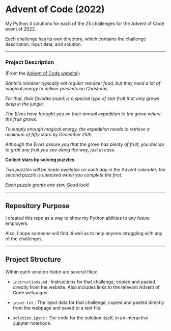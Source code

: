 # Advent of Code (2022)

My Python 3 solutions for each of the 25 challenges for the Advent of Code event of 2022.

Each challenge has its own directory, which contains the challenge description, input data, and solution. 

---

### Project Description 

(From the [Advent of Code website](https://adventofcode.com/)):

*Santa's reindeer typically eat regular reindeer food, but they need a lot of magical energy to deliver presents on Christmas.*

*For that, their favorite snack is a special type of star fruit that only grows deep in the jungle.*

*The Elves have brought you on their annual expedition to the grove where the fruit grows.*

*To supply enough magical energy, the expedition needs to retrieve a minimum of fifty stars by December 25th.*

*Although the Elves assure you that the grove has plenty of fruit, you decide to grab any fruit you see along the way, just in case.*

**Collect stars by solving puzzles.**

*Two puzzles will be made available on each day in the Advent calendar; the second puzzle is unlocked when you complete the first.*

*Each puzzle grants one star. Good luck!*

---

## Repository Purpose

I created this repo as a way to show my Python abilities to any future employers.

Also, I hope someone will find iti  well as to help anyone struggling with any of the challenges.

---

## Project Structure

Within each solution folder are several files:

- `instructions.md` : Instructions for that challenge, copied and pasted directly from the webiste. Also includes links to the relevant Advent of Code webpages. 

- `input.txt` : The input data for that challenge, copied and pasted directly from the webpage and saved to a text file.

- `solution.ipynb` : The code for the solution itself, in an interactive Jupyter notebook. 

